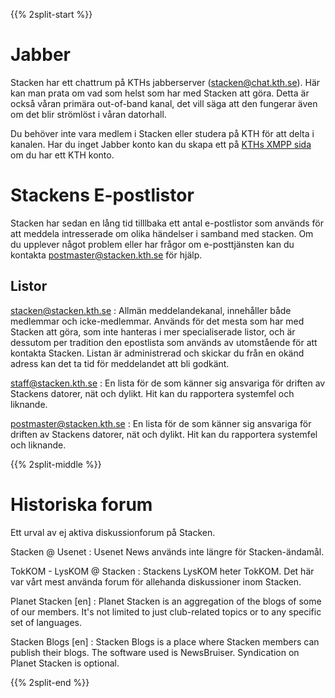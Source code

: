 <!-- 
.. title: Forum
.. slug: forum
.. description:
-->

{{% 2split-start %}}
# Jabber
Stacken har ett chattrum på KTHs jabberserver (stacken@chat.kth.se). Här kan man prata om vad som helst som har med Stacken att göra. Detta är också våran primära out-of-band kanal, det vill säga att den fungerar även om det blir strömlöst i våran datorhall.

Du behöver inte vara medlem i Stacken eller studera på KTH för att delta i kanalen. Har du inget Jabber konto kan du skapa ett på [KTHs XMPP sida](https://www.lan.kth.se/xmpp.html) om du har ett KTH konto.

# Stackens E-postlistor

Stacken har sedan en lång tid tilllbaka ett antal e-postlistor som används för att meddela intresserade om olika händelser i samband med stacken. Om du upplever något problem eller har frågor om e-posttjänsten kan du kontakta postmaster@stacken.kth.se för hjälp.

## Listor
stacken@stacken.kth.se
: Allmän meddelandekanal, innehåller både medlemmar och icke-medlemmar. Används för det mesta som har med Stacken att göra, som inte hanteras i mer specialiserade listor, och är dessutom per tradition den epostlista som används av utomstående för att kontakta Stacken. Listan är administrerad och skickar du från en okänd adress kan det ta tid för meddelandet att bli godkänt.

staff@stacken.kth.se
: En lista för de som känner sig ansvariga för driften av Stackens datorer, nät och dylikt. Hit kan du rapportera systemfel och liknande.

postmaster@stacken.kth.se
: En lista för de som känner sig ansvariga för driften av Stackens datorer, nät och dylikt. Hit kan du rapportera systemfel och liknande.

{{% 2split-middle %}}

# Historiska forum
Ett urval av ej aktiva diskussionforum på Stacken.

Stacken @ Usenet
: Usenet News används inte längre för Stacken-ändamål.

TokKOM - LysKOM @ Stacken
: Stackens LysKOM heter TokKOM. Det här var vårt mest använda forum för allehanda diskussioner inom Stacken.
  
Planet Stacken [en]
: Planet Stacken is an aggregation of the blogs of some of our members. It's not limited to just club-related topics or to any specific set of languages.

Stacken Blogs [en]
: Stacken Blogs is a place where Stacken members can publish their blogs. The software used is NewsBruiser. Syndication on Planet Stacken is optional.

{{% 2split-end %}}
